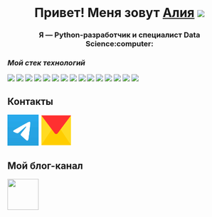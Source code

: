 <img scr="./src/kart.png" width="100%">

<h1 align="center">Привет! Меня зовут <a href="https://github.com/AliaBis" target="_blank">Алия</a> 
<img src="https://github.com/blackcater/blackcater/raw/main/images/Hi.gif" height="32"/></h1>
<h3 align="center">Я — Python-разработчик  и специалист Data Science:computer:</h3>



### *Мой стек технологий*

<img src="https://img.shields.io/badge/Python-blue?style=for-the-badge&logo=Python&logoColor=black"/>
<img src="https://img.shields.io/badge/Django-black?style=for-the-badge&logo=Django&logoColor=white"/>
<img src="https://img.shields.io/badge/Machine Learning-blue?style=for-the-badge&logo=Python&logoColor=black"/>
<img src="https://img.shields.io/badge/Flask-red?style=for-the-badge&logo=Django&logoColor=white"/>
<img src="https://img.shields.io/badge/NLP-пкуут?style=for-the-badge&logo=API&logoColor=white"/>
<img src="https://img.shields.io/badge/Docker-orange?style=for-the-badge&logo=HTML5&logoColor=green"/>
<img src="https://img.shields.io/badge/CI/CD-blue?style=for-the-badge&logo=Python&logoColor=black"/>
<img src="https://img.shields.io/badge/PostgreSQL-purple?style=for-the-badge&logo=MySQL&logoColor=white"/>
<img src="https://img.shields.io/badge/Pandas-blue?style=for-the-badge&logo=Python&logoColor=black"/>
<img src="https://img.shields.io/badge/SQL-black?style=for-the-badge&logo=MySQL&logoColor=white"/>
<img src="https://img.shields.io/badge/FastAPI-blue?style=for-the-badge&logo=Django&logoColor=white"/>
<img src="https://img.shields.io/badge/Scikitlearn-пкуут?style=for-the-badge&logo=API&logoColor=white"/>
<img src="https://img.shields.io/badge/Scrapy-red?style=for-the-badge&logo=Python&logoColor=black"/>
<img src="https://img.shields.io/badge/html-red?style=for-the-badge&logo=HTML5&logoColor=green"/> 
<img src="https://img.shields.io/badge/REST API-orange?style=for-the-badge&logo=API&logoColor=white"/>

## Контакты

[<img src="https://github.com/AliaBis/AliaBis/blob/main/telegram.jpg" width="70px" height="70px">](https://t.me/Alia_Bis)
[<img src="https://github.com/AliaBis/AliaBis/blob/main/ya.png" width="70px" height="70px">](mailto:aliabisengalieva@yandex.ru)

## Мой блог-канал
[<img src="(https://github.com/AliaBis/AliaBis/blob/main/blog.png)" width="70px" height="70px">](https://t.me/pythonsha)

